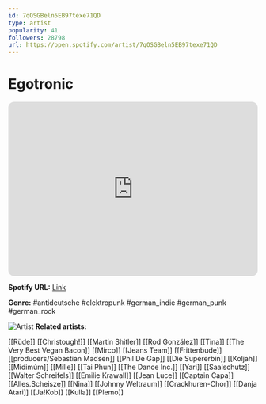 ```yaml
---
id: 7qOSGBeln5EB97texe71QD
type: artist
popularity: 41
followers: 28798
url: https://open.spotify.com/artist/7qOSGBeln5EB97texe71QD
---
```

# Egotronic

<iframe style="border-radius:12px" src="https://open.spotify.com/embed/artist/7qOSGBeln5EB97texe71QD" width="100%" height="352" frameBorder="0" allowfullscreen="" allow="autoplay; clipboard-write; encrypted-media; fullscreen; picture-in-picture" loading="lazy"></iframe>

**Spotify URL:** [Link](https://open.spotify.com/artist/7qOSGBeln5EB97texe71QD)

**Genre:**  #antideutsche #elektropunk #german_indie #german_punk #german_rock

![Artist](https://i.scdn.co/image/ab6761610000e5ebbd34799ed5978c9d199bc7af)
**Related artists:**

[[Rüde]]
[[Christough!]]
[[Martin Shitler]]
[[Rod González]]
[[Tina]]
[[The Very Best Vegan Bacon]]
[[Mirco]]
[[Jeans Team]]
[[Frittenbude]]
[[producers/Sebastian Madsen]]
[[Phil De Gap]]
[[Die Supererbin]]
[[Koljah]]
[[Midimúm]]
[[Mille]]
[[Tai Phun]]
[[The Dance Inc.]]
[[Yari]]
[[Saalschutz]]
[[Walter Schreifels]]
[[Emilie Krawall]]
[[Jean Luce]]
[[Captain Capa]]
[[Alles.Scheisze]]
[[Nina]]
[[Johnny Weltraum]]
[[Crackhuren-Chor]]
[[Danja Atari]]
[[Ja!Kob]]
[[Kulla]]
[[Plemo]]

